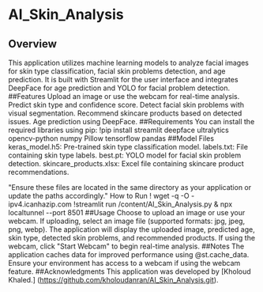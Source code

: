 # AI_Skin_Analysis
## Overview
This application utilizes machine learning models to analyze facial images for skin type classification, facial skin problems detection, and age prediction. It is built with Streamlit for the user interface and integrates DeepFace for age prediction and YOLO for facial problem detection.
##Features
Upload an image or use the webcam for real-time analysis.
Predict skin type and confidence score.
Detect facial skin problems with visual segmentation.
Recommend skincare products based on detected issues.
Age prediction using DeepFace.
##Requirements
You can install the required libraries using pip:
!pip install streamlit deepface ultralytics opencv-python numpy Pillow tensorflow pandas
##Model Files
keras_model.h5: Pre-trained skin type classification model.
labels.txt: File containing skin type labels.
best.pt: YOLO model for facial skin problem detection.
skincare_products.xlsx: Excel file containing skincare product recommendations.

"Ensure these files are located in the same directory as your application or update the paths accordingly."
How to Run
! wget -q -O - ipv4.icanhazip.com
!streamlit run /content/AI_Skin_Analysis.py & npx localtunnel --port 8501
##Usage
Choose to upload an image or use your webcam.
If uploading, select an image file (supported formats: jpg, jpeg, png, webp).
The application will display the uploaded image, predicted age, skin type, detected skin problems, and recommended products.
If using the webcam, click "Start Webcam" to begin real-time analysis.
##Notes
The application caches data for improved performance using @st.cache_data.
Ensure your environment has access to a webcam if using the webcam feature.
##Acknowledgments
This application was developed by [Kholoud Khaled.] (https://github.com/kholoudanran/AI_Skin_Analysis.git).
